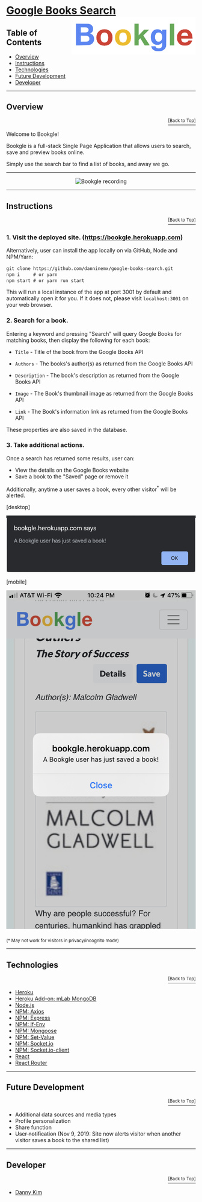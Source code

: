 # <a href="https://bookgle.herokuapp.com">Google Books Search</a> <img src="https://github.com/danninemx/google-books-search/blob/master/client/src/components/Nav/bookgle-logo.png/" alt="Bookgle logo" align="right" height="100"> <a name="top"></a>

## Table of Contents <a name="toc"></a>

- [Overview](#overview)
- [Instructions](#instructions)
- [Technologies](#technologies)
- [Future Development](#future)
- [Developer](#team)

---

## Overview <a name="overview"></a>

<p align='right'><a href='#top'><sup>[Back to Top]</sup></a></p>

Welcome to Bookgle!

Bookgle is a full-stack Single Page Application that allows users to search, save and preview books online.

Simply use the search bar to find a list of books, and away we go.

---

<!-- ![bookgle-recording](./client/public/bookgle-recording.gif)  -->
<p align="center"><img src="https://github.com/danninemx/google-books-search/blob/master/client/public/bookgle-recording.gif" alt="Bookgle recording" height="640"> </p>

---

## Instructions <a name="instructions"></a>

<p align='right'><a href='#top'><sup>[Back to Top]</sup></a></p>

### 1. Visit the deployed site. (https://bookgle.herokuapp.com)

Alternatively, user can install the app locally on via GitHub, Node and NPM/Yarn:

```
git clone https://github.com/danninemx/google-books-search.git
npm i     # or yarn
npm start # or yarn run start
```

This will run a local instance of the app at port 3001 by default and automatically open it for you. If it does not, please visit `localhost:3001` on your web browser.

### 2. Search for a book.

Entering a keyword and pressing "Search" will query Google Books for matching books, then display the following for each book:

- `Title` - Title of the book from the Google Books API

- `Authors` - The books's author(s) as returned from the Google Books API

- `Description` - The book's description as returned from the Google Books API

- `Image` - The Book's thumbnail image as returned from the Google Books API

- `Link` - The Book's information link as returned from the Google Books API

These properties are also saved in the database.

### 3. Take additional actions.

Once a search has returned some results, user can:

- View the details on the Google Books website
- Save a book to the "Saved" page or remove it

Additionally, anytime a user saves a book, every other visitor<sup>\*</sup> will be alerted.

[desktop]

<p align="center"><img src="https://github.com/danninemx/google-books-search/blob/master/client/public/bookgle-alert.png" alt="Bookgle desktop alert" height=""> </p>

[mobile]

<p align="center"><img src="https://github.com/danninemx/google-books-search/blob/master/client/public/bookgle-alert-mobile.png" alt="Bookgle mobile alert" height=""> </p>

<sub>(\* May not work for visitors in privacy/incognito mode)</sub>

---

## Technologies <a name="technologies"></a>

<p align='right'><a href='#top'><sup>[Back to Top]</sup></a></p>

- [Heroku](https://heroku.com)
- [Heroku Add-on: mLab MongoDB](https://elements.heroku.com/addons/mongolab)
- [Node.js](https://nodejs.org/en/)
- [NPM: Axios](https://www.npmjs.com/package/axios)
- [NPM: Express](https://www.npmjs.com/package/express)
- [NPM: If-Env](https://www.npmjs.com/package/if-env)
- [NPM: Mongoose](https://www.npmjs.com/package/mongoose)
- [NPM: Set-Value](https://www.npmjs.com/package/set-value)
- [NPM: Socket.io](https://www.npmjs.com/package/socket.io)
- [NPM: Socket.io-client](https://www.npmjs.com/package/socket.io-client)
- [React](https://github.com/facebookincubator/create-react-app)
- [React Router](https://www.npmjs.com/package/react-router-dom)

---

## Future Development <a name="future"></a>

<p align='right'><a href='#top'><sup>[Back to Top]</sup></a></p>

- Additional data sources and media types
- Profile personalization
- Share function
- ~~User notification~~ (Nov 9, 2019: Site now alerts visitor when another visitor saves a book to the shared list)

---

## Developer <a name="team"></a>

<p align='right'><a href='#top'><sup>[Back to Top]</sup></a></p>

- [Danny Kim](https://github.com/danninemx)
